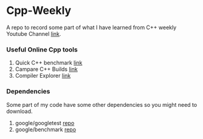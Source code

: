 # Cpp-Weekly

A repo to record some part of what I have learned from C++ weekly Youtube Channel [link](https://www.youtube.com/channel/UCxHAlbZQNFU2LgEtiqd2Maw).

### Useful Online Cpp tools
1. Quick C++ benchmark [link](https://quick-bench.com/)
2. Campare C++ Builds [link](https://build-bench.com/)
3. Compiler Explorer [link](https://godbolt.org/)

### Dependencies
Some part of my code have some other dependencies so you might need to download.
1. google/googletest [repo](https://github.com/google/googletest)
2. google/benchmark [repo](https://github.com/google/benchmark)
